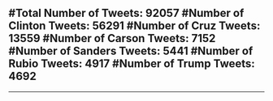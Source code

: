 #Total Number of Tweets: 92057 
#Number of Clinton Tweets: 56291
#Number of Cruz Tweets: 13559
#Number of Carson Tweets: 7152
#Number of Sanders Tweets: 5441
#Number of Rubio Tweets: 4917
#Number of Trump Tweets: 4692
---
---
